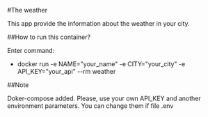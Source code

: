 #The weather

This app provide the information about the weather in your city.

##How to run this container?

Enter command:
- docker run -e NAME="your_name" -e CITY="your_city" -e API_KEY="your_api" --rm weather

##Note

Doker-compose added.
Please, use your own API_KEY and another environment parameters. You can change them if file .env
